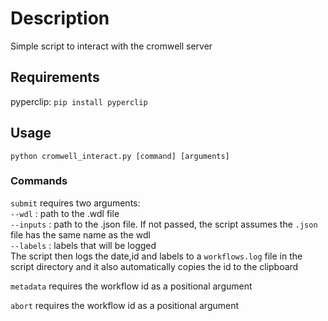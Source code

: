 # Description

Simple script to interact with the cromwell server

## Requirements
pyperclip:  `pip install pyperclip`

## Usage

`python cromwell_interact.py [command] [arguments]`

### Commands

`submit` requires two arguments:\
`--wdl` : path to the .wdl file  \
`--inputs` : path to the .json file. If not passed, the script assumes the `.json` file has the same name as the wdl \
`--labels` : labels that will be logged \
The script then logs the date,id and labels to a `workflows.log` file in the script directory and it also automatically copies the id to the clipboard

`metadata` requires the workflow id as a positional argument

`abort` requires the workflow id as a positional argument